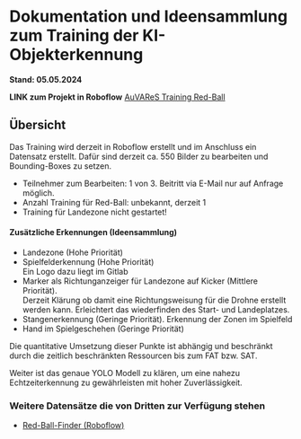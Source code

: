 


# Dokumentation und Ideensammlung zum Training der KI-Objekterkennung

**Stand: 05.05.2024**

**LINK zum Projekt in Roboflow** [AuVAReS Training Red-Ball](https://app.roboflow.com/auvares-redball)


## Übersicht
Das Training wird derzeit in Roboflow erstellt und im Anschluss ein Datensatz erstellt. Dafür sind derzeit ca. 550 Bilder zu bearbeiten und Bounding-Boxes zu setzen.

- Teilnehmer zum Bearbeiten: 1 von 3. Beitritt via E-Mail nur auf Anfrage möglich.
- Anzahl Training für Red-Ball: unbekannt, derzeit 1
- Training für Landezone nicht gestartet!

#### Zusätzliche Erkennungen (Ideensammlung)
- Landezone (Hohe Priorität)
- Spielfelderkennung (Hohe Priorität) <br> Ein Logo dazu liegt im Gitlab
- Marker als Richtunganzeiger für Landezone auf Kicker (Mittlere Priorität). <br> Derzeit Klärung ob damit eine Richtungsweisung für die Drohne erstellt werden kann. Erleichtert das wiederfinden des Start- und Landeplatzes.
- Stangenerkennung (Geringe Priorität). Erkennung der Zonen im Spielfeld
- Hand im Spielgeschehen (Geringe Priorität)

Die quantitative Umsetzung dieser Punkte ist abhängig und beschränkt durch die zeitlich beschränkten Ressourcen bis zum FAT bzw. SAT. 

Weiter ist das genaue YOLO Modell zu klären, um eine nahezu Echtzeiterkennung zu gewährleisten mit hoher Zuverlässigkeit.



### Weitere Datensätze die von Dritten zur Verfügung stehen
- [Red-Ball-Finder (Roboflow)](https://universe.roboflow.com/work-nzct5/red-ball-finder) 